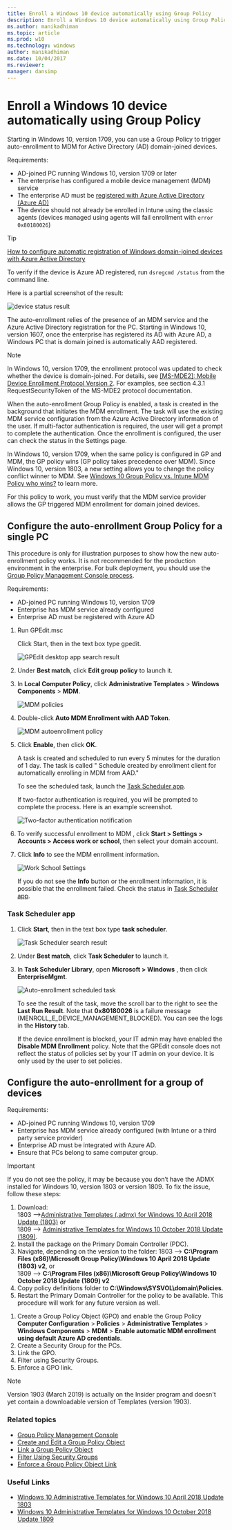 ```yaml
---
title: Enroll a Windows 10 device automatically using Group Policy
description: Enroll a Windows 10 device automatically using Group Policy
ms.author: manikadhiman
ms.topic: article
ms.prod: w10
ms.technology: windows
author: manikadhiman
ms.date: 10/04/2017
ms.reviewer: 
manager: dansimp
---
```


# Enroll a Windows 10 device automatically using Group Policy

Starting in Windows 10, version 1709, you can use a Group Policy to trigger auto-enrollment to MDM for Active Directory (AD) domain-joined devices. 

Requirements:
- AD-joined PC running Windows 10, version 1709 or later
- The enterprise has configured a mobile device management (MDM) service  
- The enterprise AD must be [registered with Azure Active Directory (Azure AD)](azure-active-directory-integration-with-mdm.md)
- The device should not already be enrolled in Intune using the classic agents (devices managed using agents will fail enrollment with `error 0x80180026`)

> [!Tip]  
> [How to configure automatic registration of Windows domain-joined devices with Azure Active Directory](https://docs.microsoft.com/azure/active-directory/active-directory-conditional-access-automatic-device-registration-setup)

To verify if the device is Azure AD registered, run `dsregcmd /status` from the command line.

Here is a partial screenshot of the result:

![device status result](images/autoenrollment-device-status.png)

The auto-enrollment relies of the presence of an MDM service and the Azure Active Directory registration for the PC. Starting in Windows 10, version 1607, once the enterprise has registered its AD with Azure AD, a Windows PC that is domain joined is automatically AAD registered.

> [!Note]  
> In Windows 10, version 1709, the enrollment protocol was updated to check whether the device is domain-joined. For details, see [\[MS-MDE2\]: Mobile Device Enrollment Protocol Version 2](https://msdn.microsoft.com/library/mt221945.aspx). For examples, see section 4.3.1 RequestSecurityToken of the MS-MDE2 protocol documentation. 

When the auto-enrollment Group Policy is enabled, a task is created in the background that initiates the MDM enrollment. The task will use the existing MDM service configuration from the Azure  Active Directory information of the user. If multi-factor authentication is required, the user will get a prompt to complete the authentication. Once the enrollment is configured, the user can check the status in the Settings page.

In Windows 10, version 1709, when the same policy is configured in GP and MDM, the GP policy wins (GP policy takes precedence over MDM). Since Windows 10, version 1803, a new setting allows you to change the policy conflict winner to MDM. See [Windows 10 Group Policy vs. Intune MDM Policy who wins?](https://blogs.technet.microsoft.com/cbernier/2018/04/02/windows-10-group-policy-vs-intune-mdm-policy-who-wins/) to learn more.

For this policy to work, you must verify that the MDM service provider allows the GP triggered MDM enrollment for domain joined devices.

## Configure the auto-enrollment Group Policy for a single PC

This procedure is only for illustration purposes to show how the new auto-enrollment policy works. It is not recommended for the production environment in the enterprise. For bulk deployment, you should use the [Group Policy Management Console process](#configure-the-auto-enrollment-for-a-group-of-devices).

Requirements:
- AD-joined PC running Windows 10, version 1709
- Enterprise has MDM service already configured 
- Enterprise AD must be registered with Azure AD

1.	Run GPEdit.msc

    Click Start, then in the text box type gpedit. 

    ![GPEdit desktop app search result](images/autoenrollment-gpedit.png)

2. Under **Best match**, click **Edit group policy** to launch it.

3.  In **Local Computer Policy**, click **Administrative Templates** > **Windows Components** > **MDM**.

    ![MDM policies](images/autoenrollment-mdm-policies.png)

4.	Double-click **Auto MDM Enrollment with AAD Token**.

    ![MDM autoenrollment policy](images/autoenrollment-policy.png)

5.	Click **Enable**, then click **OK**.

     A task is created and scheduled to run every 5 minutes for the duration of 1 day. The task is called " Schedule created by enrollment client for automatically enrolling in MDM from AAD." 

     To see the scheduled task, launch the [Task Scheduler app](#task-scheduler-app).

     If two-factor authentication is required, you will be prompted to complete the process. Here is an example screenshot.

     ![Two-factor authentication notification](images/autoenrollment-2-factor-auth.png)

6.	To verify successful enrollment to MDM , click **Start > Settings > Accounts > Access work or school**, then select your domain account.

7.	Click **Info** to see the MDM enrollment information.

    ![Work School Settings](images/autoenrollment-settings-work-school.png)

    If you do not see the **Info** button or the enrollment information, it is possible that the enrollment failed. Check the status in [Task Scheduler app](#task-scheduler-app).


### Task Scheduler app

1. Click **Start**, then in the text box type **task scheduler**.

   ![Task Scheduler search result](images/autoenrollment-task-schedulerapp.png)

2.	Under **Best match**, click **Task Scheduler** to launch it.

3.	In **Task Scheduler Library**, open **Microsoft > Windows** , then click **EnterpriseMgmt**. 

    ![Auto-enrollment scheduled task](images/autoenrollment-scheduled-task.png)

    To see the result of the task, move the scroll bar to the right to see the **Last Run Result**. Note that **0x80180026** is a failure message (MENROLL\_E_DEVICE\_MANAGEMENT_BLOCKED). You can see the logs in the **History** tab. 

    If the device enrollment is blocked, your IT admin may have enabled the **Disable MDM Enrollment** policy. Note that the GPEdit console does not reflect the status of policies set by your IT admin on your device. It is only used by the user to set policies.

## Configure the auto-enrollment for a group of devices

Requirements:
- AD-joined PC running Windows 10, version 1709
- Enterprise has MDM service already configured (with Intune or a third party service provider)
- Enterprise AD must be integrated with Azure AD.
- Ensure that PCs belong to same computer group.

>[!IMPORTANT] 
>If you do not see the policy, it may be because you don’t have the ADMX installed for Windows 10, version 1803 or version 1809. To fix the issue, follow these steps:        
>   1. Download:  
>   1803 -->[Administrative Templates (.admx) for Windows 10 April 2018 Update (1803)](https://www.microsoft.com/en-us/download/details.aspx?id=56880) or  
>   1809 --> [Administrative Templates for Windows 10 October 2018 Update (1809)](https://www.microsoft.com/en-us/download/details.aspx?id=57576).
>   2. Install the package on the Primary Domain Controller (PDC).
>   3. Navigate, depending on the version to the folder:
>   1803 --> **C:\Program Files (x86)\Microsoft Group Policy\Windows 10 April 2018 Update (1803) v2**, or  
>   1809 --> **C:\Program Files (x86)\Microsoft Group Policy\Windows 10 October 2018 Update (1809) v2**
>   4. Copy policy definitions folder to **C:\Windows\SYSVOL\domain\Policies**.
>   5. Restart the Primary Domain Controller for the policy to be available.
>   This procedure will work for any future version as well.

1.	Create a Group Policy Object (GPO) and enable the Group Policy **Computer Configuration** > **Policies** > **Administrative Templates** > **Windows Components** > **MDM** > **Enable automatic MDM enrollment using default Azure AD credentials**.
2.	Create a Security Group for the PCs.
3.	Link the GPO.
4.	Filter using Security Groups.
5.	Enforce a GPO link.

>[!NOTE]
> Version 1903 (March 2019) is actually on the Insider program and doesn't yet contain a downloadable version of Templates (version 1903).

### Related topics

- [Group Policy Management Console](https://technet.microsoft.com/library/cc753298(v=ws.11).aspx)
- [Create and Edit a Group Policy Object](https://technet.microsoft.com/library/cc754740(v=ws.11).aspx)
- [Link a Group Policy Object](https://technet.microsoft.com/library/cc732979(v=ws.11).aspx)
- [Filter Using Security Groups](https://technet.microsoft.com/library/cc752992(v=ws.11).aspx)
- [Enforce a Group Policy Object Link](https://technet.microsoft.com/library/cc753909(v=ws.11).aspx)

### Useful Links
- [Windows 10 Administrative Templates for Windows 10 April 2018 Update 1803](https://www.microsoft.com/download/details.aspx?id=56880)
- [Windows 10 Administrative Templates for Windows 10 October 2018 Update 1809](https://www.microsoft.com/download/details.aspx?id=57576)
 
